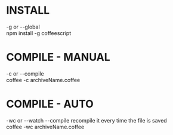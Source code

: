 # INSTALL

-g or --global <br>
npm install -g coffeescript

# COMPILE - MANUAL

-c or --compile <br>
coffee -c archiveName.coffee

# COMPILE - AUTO

 -wc or --watch --compile
recompile it every time the file is saved <br>
coffee -wc archiveName.coffee 
